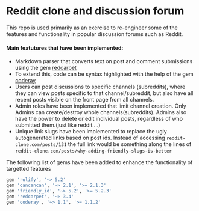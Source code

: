 # Reddit clone and discussion forum

This repo is used primarily as an exercise to re-engineer some of the features and functionality in popular discussion forums such as Reddit.

#### Main featutures that have been implemented:

* Markdown parser that converts text on post and comment submissions using the gem [redcarpet](https://github.com/vmg/redcarpet)
* To extend this, code can be syntax highlighted with the help of the gem [coderay](https://github.com/rubychan/coderay)
* Users can post discussions to specific channels (subreddits), where they can view posts specific to that channel/subreddit, but also have all recent posts visible on the front page from all channels.
* Admin roles have been implemented that limit channel creation. Only Admins can create/destroy whole channels(subreddits). Admins also have the power to delete or edit individual posts, regardless of who submitted them.(just like reddit....)
* Unique link slugs have been implemented to replace the ugly autogenerated links based on post ids. Instead of accessing `reddit-clone.com/posts/131` the full link would be something along the lines of `reddit-clone.com/posts/why-adding-friendly-slugs-is-better`


The following list of gems have been added to enhance the functionality of targetted features

```ruby
gem 'rolify', '~> 5.2'
gem 'cancancan', '~> 2.1', '>= 2.1.3'
gem 'friendly_id', '~> 5.2', '>= 5.2.3'
gem 'redcarpet', '~> 3.4'
gem 'coderay', '~> 1.1', '>= 1.1.2'
```

